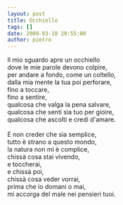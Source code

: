 ```yaml
---
layout: post
title: Occhiello
tags: []
date: 2009-03-10 20:55:00
author: pietro
---
```

Il mio sguardo apre un occhiello<br/>dove le mie parole devono colpire,<br/>per andare a fondo, come un coltello,<br/>dalla mia mente la tua poi perforare,<br/>fino a toccare,<br/>fino a sentire,<br/>qualcosa che valga la pena salvare,<br/>qualcosa che senti sia tuo per gioire,<br/>qualcosa che ascolti e credi d'amare.<br/><br/>E non creder che sia semplice,<br/>tutto è strano a questo mondo,<br/>la natura non mi è complice,<br/>chissà cosa stai vivendo,<br/>e toccherai,<br/>e chissà poi,<br/>chissà cosa veder vorrai,<br/>prima che io domani o mai,<br/>mi accorga del male nei pensieri tuoi.
